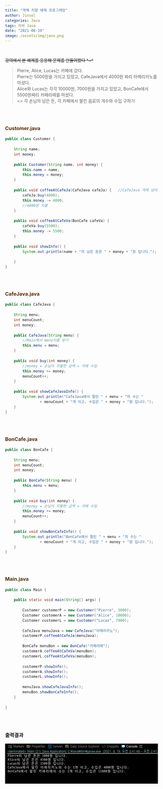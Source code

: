 ```yaml
---
title: "객체 지향 예제 프로그래밍"
author: Jinsol
categories: Java
tags: 자바 Java
date: "2021-08-19"
image: /assets/img/java.png
---
```


<br>

~~강의에서 본 예제를 응용해 문제를 만들어봤다 ^~^~~

> Pierre, Alice, Lucas는 카페에 갔다. <br>
Pierre는 5000원을 가지고 있었고,  CafeJava에서 4000원 짜리 아메리카노를 마셨다.<br> Alice와 Lucas는 각각 10000원, 7000원을 가지고 있었고, BonCafe에서 5500원짜리 카페라떼를 마셨다. <br>
=> 각 손님의 남은 돈, 각 카페에서 팔린 음료의 개수와 수입 구하기

<br><br>

### <span style="color:#572d05">Customer.java</span>

```java
public class Customer {

	String name;
	int money;
	
	public Customer(String name, int money) {
		this.name = name;
		this.money = money;
	}
	
	public void coffeeAtCafeJa(CafeJava cafeJa) {	//CafeJava 객체 넘어옴
		cafeJa.buy(4000);	
		this.money -= 4000;
		//4000원 지불
	}
	
	public void coffeeAtCafeVa(BonCafe cafeVa) {
		cafeVa.buy(5500);
		this.money -= 5500;
	}
	
	public void showInfo() {
		System.out.println(name + "의 남은 돈은 " + money + "원 입니다.");
		
	}
}
```
<br><br>

### <span style="color:#572d05">CafeJava.java<span>

```java
public class CafeJava {

	String menu;
	int menuCount;
	int money;
	
	public CafeJava(String menu) {
		//Main에서 menu이름 받기
		this.menu = menu;
	}
	
	public void buy(int money) { 
		//money = 손님이 지불한 금액 = 카페 수입
		this.money += money;
		menuCount++;
	}
	
	public void showCafeJavaInfo() {
		System.out.println("CafeJava에서 팔린 " + menu + "의 수는 " 
				+ menuCount + "개 이고, 수입은 " + money + "원 입니다.");
	}
}

```

<br><br>

### <span style="color:#572d05">BonCafe.java<span>

```java
public class BonCafe {

	String menu;
	int menuCount;
	int money;
	
	public BonCafe(String menu) {
		this.menu = menu;
	}
	
	public void buy(int money) { 
		//money = 손님이 지불한 금액 = 카페 수입
		this.money += money;
		menuCount++;
	}
	
	public void showBonCafeInfo() {
		System.out.println("BonCafe에서 팔린 " + menu + "의 수는 " 
				+ menuCount + "개 이고, 수입은 " + money + "원 입니다.");
	}
}

```

<br><br>

### <span style="color:#572d05">Main.java<span>

```java
public class Main {

	public static void main(String[] args) {

		Customer customerP = new Customer("Pierre", 5000);
		Customer customerA = new Customer("Alice", 10000);
		Customer customerL = new Customer("Lucas", 7000);
		
		CafeJava menuJava = new CafeJava("아메리카노");
		customerP.coffeeAtCafeJa(menuJava);
		
		BonCafe menuBon = new BonCafe("카페라떼");
		customerA.coffeeAtCafeVa(menuBon);
		customerL.coffeeAtCafeVa(menuBon);
		
		customerP.showInfo();
		customerA.showInfo();
		customerL.showInfo();
		
		menuJava.showCafeJavaInfo();
		menuBon.showBonCafeInfo();
	}

}
```

<br><br>

### 출력결과

![출력결과](/assets/img/cafeOOP.png)
